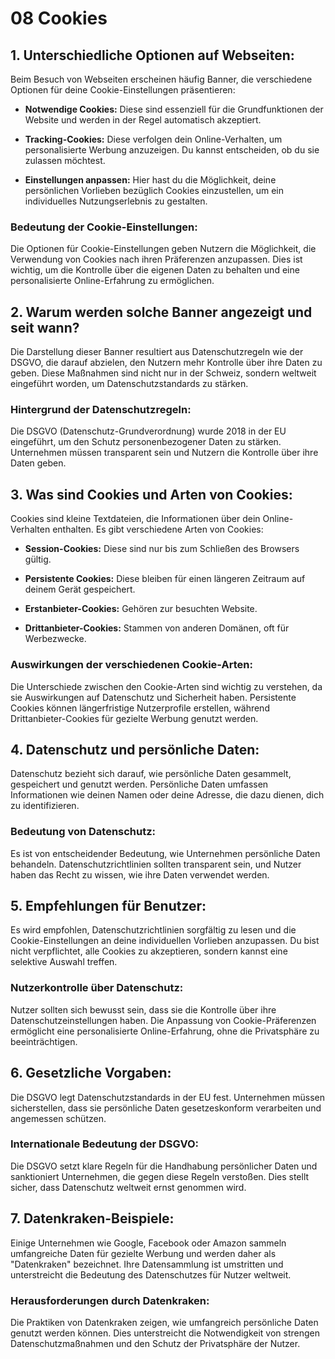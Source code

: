# 08 Cookies

## 1. Unterschiedliche Optionen auf Webseiten:

Beim Besuch von Webseiten erscheinen häufig Banner, die verschiedene Optionen für deine Cookie-Einstellungen präsentieren:

- **Notwendige Cookies:** Diese sind essenziell für die Grundfunktionen der Website und werden in der Regel automatisch akzeptiert.

- **Tracking-Cookies:** Diese verfolgen dein Online-Verhalten, um personalisierte Werbung anzuzeigen. Du kannst entscheiden, ob du sie zulassen möchtest.

- **Einstellungen anpassen:** Hier hast du die Möglichkeit, deine persönlichen Vorlieben bezüglich Cookies einzustellen, um ein individuelles Nutzungserlebnis zu gestalten.

### Bedeutung der Cookie-Einstellungen:

Die Optionen für Cookie-Einstellungen geben Nutzern die Möglichkeit, die Verwendung von Cookies nach ihren Präferenzen anzupassen. Dies ist wichtig, um die Kontrolle über die eigenen Daten zu behalten und eine personalisierte Online-Erfahrung zu ermöglichen.

## 2. Warum werden solche Banner angezeigt und seit wann?

Die Darstellung dieser Banner resultiert aus Datenschutzregeln wie der DSGVO, die darauf abzielen, den Nutzern mehr Kontrolle über ihre Daten zu geben. Diese Maßnahmen sind nicht nur in der Schweiz, sondern weltweit eingeführt worden, um Datenschutzstandards zu stärken.

### Hintergrund der Datenschutzregeln:

Die DSGVO (Datenschutz-Grundverordnung) wurde 2018 in der EU eingeführt, um den Schutz personenbezogener Daten zu stärken. Unternehmen müssen transparent sein und Nutzern die Kontrolle über ihre Daten geben.

## 3. Was sind Cookies und Arten von Cookies:

Cookies sind kleine Textdateien, die Informationen über dein Online-Verhalten enthalten. Es gibt verschiedene Arten von Cookies:

- **Session-Cookies:** Diese sind nur bis zum Schließen des Browsers gültig.
  
- **Persistente Cookies:** Diese bleiben für einen längeren Zeitraum auf deinem Gerät gespeichert.

- **Erstanbieter-Cookies:** Gehören zur besuchten Website.

- **Drittanbieter-Cookies:** Stammen von anderen Domänen, oft für Werbezwecke.

### Auswirkungen der verschiedenen Cookie-Arten:

Die Unterschiede zwischen den Cookie-Arten sind wichtig zu verstehen, da sie Auswirkungen auf Datenschutz und Sicherheit haben. Persistente Cookies können längerfristige Nutzerprofile erstellen, während Drittanbieter-Cookies für gezielte Werbung genutzt werden.

## 4. Datenschutz und persönliche Daten:

Datenschutz bezieht sich darauf, wie persönliche Daten gesammelt, gespeichert und genutzt werden. Persönliche Daten umfassen Informationen wie deinen Namen oder deine Adresse, die dazu dienen, dich zu identifizieren.

### Bedeutung von Datenschutz:

Es ist von entscheidender Bedeutung, wie Unternehmen persönliche Daten behandeln. Datenschutzrichtlinien sollten transparent sein, und Nutzer haben das Recht zu wissen, wie ihre Daten verwendet werden.

## 5. Empfehlungen für Benutzer:

Es wird empfohlen, Datenschutzrichtlinien sorgfältig zu lesen und die Cookie-Einstellungen an deine individuellen Vorlieben anzupassen. Du bist nicht verpflichtet, alle Cookies zu akzeptieren, sondern kannst eine selektive Auswahl treffen.

### Nutzerkontrolle über Datenschutz:

Nutzer sollten sich bewusst sein, dass sie die Kontrolle über ihre Datenschutzeinstellungen haben. Die Anpassung von Cookie-Präferenzen ermöglicht eine personalisierte Online-Erfahrung, ohne die Privatsphäre zu beeinträchtigen.

## 6. Gesetzliche Vorgaben:

Die DSGVO legt Datenschutzstandards in der EU fest. Unternehmen müssen sicherstellen, dass sie persönliche Daten gesetzeskonform verarbeiten und angemessen schützen.

### Internationale Bedeutung der DSGVO:

Die DSGVO setzt klare Regeln für die Handhabung persönlicher Daten und sanktioniert Unternehmen, die gegen diese Regeln verstoßen. Dies stellt sicher, dass Datenschutz weltweit ernst genommen wird.

## 7. Datenkraken-Beispiele:

Einige Unternehmen wie Google, Facebook oder Amazon sammeln umfangreiche Daten für gezielte Werbung und werden daher als "Datenkraken" bezeichnet. Ihre Datensammlung ist umstritten und unterstreicht die Bedeutung des Datenschutzes für Nutzer weltweit.

### Herausforderungen durch Datenkraken:

Die Praktiken von Datenkraken zeigen, wie umfangreich persönliche Daten genutzt werden können. Dies unterstreicht die Notwendigkeit von strengen Datenschutzmaßnahmen und den Schutz der Privatsphäre der Nutzer.



